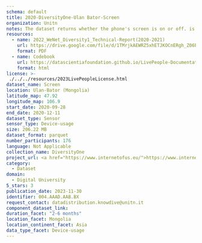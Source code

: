 ```yaml
---
schema: default
title: 2020-DiversityOne-Ulan Bator-Screen
organization: Unitn
notes: The dataset returns whether the phone's screen is on or off. is part of Wenet Diversity 1 data collection, which contains data about the everyday life activities of students coming from 8 different universities located in China, Denmark, India, Italy, Mexico, Mongolia, Paraguay and UK. The data were collected via questionnaires, data coming from 27 smartphone sensors associated to thousand self-reported annotations over a period of 4 weeks.
resources:
  - name: 2022_WeNet_Diversity1_Technical-Report(2020-2021)
    url: https://drive.google.com/file/d/1TMrjkAEWRZ5xhETJKOCnERgh_Z06PO2E/view?usp=drive_link
    format: PDF
  - name: Codebook
    url: https://datascientiafoundation.github.io/LivePeople-Documentation/codebooks/2020_DV1_Ulan-Bator_screen.html
    format: html
license: >-
 ./../../resources/2023LivePeopleLicense.html
dataset_name: Screen
location: Ulan-Bator (Mongolia)
latitude_map: 47.92
longitude_map: 106.9
start_date: 2020-09-28
end_date: 2020-12-11
dataset_type: Sensor
sensor_type: Device-usage
size: 206.22 MB
dataset_format: parquet
number_participants: 176
language: Not Applicable
collection_name: DiversityOne
project_url: <a href="https://www.internetofus.eu/">https://www.internetofus.eu/</a>
category: 
  - Dataset
domain: 
  - Digital University
5_stars: 3
publication_date: 2023-11-30
identifier: 004.AAAD.AAB.BX
request_contact: datadistribution.knowdive@unitn.it
component_dataset_link: 
duration_facet: "2-6 months"
location_facet: Mongolia
location_continent_facet: Asia
data_type_facet: Device-usage
---
```

